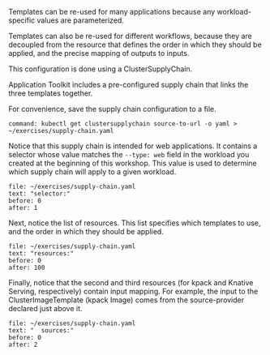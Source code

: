 Templates can be re-used for many applications because any workload-specific values are parameterized.

Templates can also be re-used for different workflows, because they are decoupled from the resource that defines the order in which they should be applied, and the precise mapping of outputs to inputs.

This configuration is done using a ClusterSupplyChain.

Application Toolkit includes a pre-configured supply chain that links the three templates together.

For convenience, save the supply chain configuration to a file.
```terminal:execute
command: kubectl get clustersupplychain source-to-url -o yaml > ~/exercises/supply-chain.yaml
```

Notice that this supply chain is intended for web applications.
It contains a selector whose value matches the `--type: web` field in the workload you created at the beginning of this workshop.
This value is used to determine which supply chain will apply to a given workload.
```editor:select-matching-text
file: ~/exercises/supply-chain.yaml
text: "selector:"
before: 0
after: 1
```

Next, notice the list of resources.
This list specifies which templates to use, and the order in which they should be applied.
```editor:select-matching-text
file: ~/exercises/supply-chain.yaml
text: "resources:"
before: 0
after: 100
```

Finally, notice that the second and third resources (for kpack and Knative Serving, respectively) contain input mapping.
For example, the input to the ClusterImageTemplate (kpack Image) comes from the source-provider declared just above it.
```editor:select-matching-text
file: ~/exercises/supply-chain.yaml
text: "  sources:"
before: 0
after: 2
```
